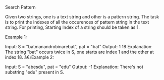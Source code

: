 Search Pattern

Given two strings, one is a text string and other is a pattern string. The task is to print the indexes of all the occurences of pattern string in the text string. For printing, Starting Index of a string should be taken as 1.

Example 1:

Input:
S = "batmanandrobinarebat", pat = "bat"
Output: 1 18
Explanation: The string "bat" occurs twice
in S, one starts are index 1 and the other
at index 18. 
â€‹Example 2:

Input: 
S = "abesdu", pat = "edu"
Output: -1
Explanation: There's not substring "edu"
present in S.